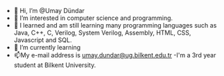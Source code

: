 - 👋 Hi, I’m @Umay Dündar
- 👀 I’m interested in computer science and programming.
- 🌱 I learned and am still learning many programming languages such as Java, C++, C, Verilog, System Verilog, Assembly, HTML, CSS, Javascript and SQL.
- 🌱 I’m currently learning 
- 📫My e-mail address is umay.dundar@ug.bilkent.edu.tr
-I'm a 3rd year student at Bilkent University.

